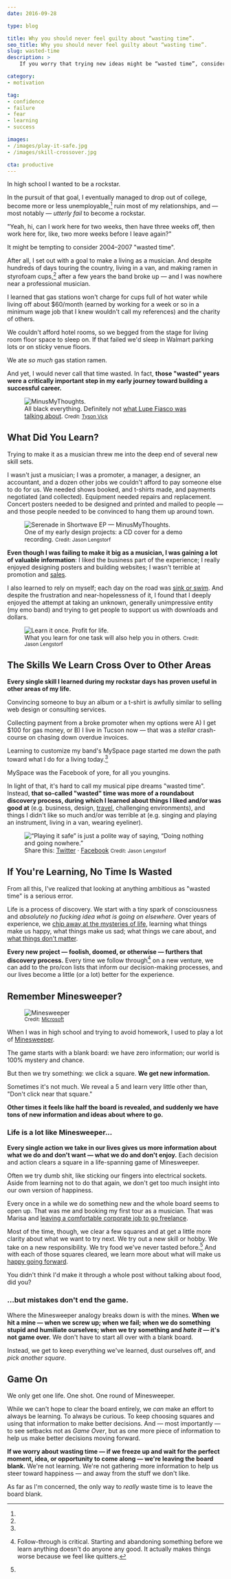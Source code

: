 ```yaml
---
date: 2016-09-28

type: blog

title: Why you should never feel guilty about “wasting time”.
seo_title: Why you should never feel guilty about “wasting time”.
slug: wasted-time
description: >
    If you worry that trying new ideas might be “wasted time”, consider this: I lived in a van and wore eyeliner for two years — and I owe my career to it.

category:
- motivation

tag:
- confidence
- failure
- fear
- learning
- success

images:
- /images/play-it-safe.jpg
- /images/skill-crossover.jpg

cta: productive
---
```


In high school I wanted to be a rockstar.

In the pursuit of that goal, I eventually managed to drop out of college, become
more or less unemployable,[^unemployable] ruin most of my relationships, and —
most notably — _utterly fail_ to become a rockstar.

[^unemployable]:
  "Yeah, hi, can I work here for two weeks, then have three weeks off, then work here for, like, two more weeks before I leave again?"

It might be tempting to consider 2004–2007 "wasted time".

After all, I set out with a goal to make a living as a musician. And despite
hundreds of days touring the country, living in a van, and making ramen in
styrofoam cups,[^broke] after a few years the band broke up — and I was nowhere
near a professional musician.

[^broke]:
  I learned that gas stations won't charge for cups full of hot water while living off about $60/month (earned by working for a week or so in a minimum wage job that I knew wouldn't call my references) and the charity of others.

  We couldn't afford hotel rooms, so we begged from the stage for living room floor space to sleep on. If that failed we'd sleep in Walmart parking lots or on sticky venue floors.

  We ate _so much_ gas station ramen.

And yet, I would never call that time wasted. In fact, **those "wasted" years
were a critically important step in my early journey toward building a
successful career.**

<figure class="figure figure--center">
  <img src="./images/minusmythoughts.jpg" alt="MinusMyThoughts." />
  <figcaption class="figure__caption">
    All black everything. Definitely not <a href="https://www.youtube.com/watch?v=71McnVwWPwU">what Lupe Fiasco was talking about</a>.
    <small class="figure__attribution">
      Credit: 
      <a class="figure__attribution-link" 
         href="http://tysonvick.com">
        Tyson Vick
      </a>
    </small>
  </figcaption>
</figure>

## What Did You Learn?

Trying to make it as a musician threw me into the deep end of several new skill
sets.

I wasn't just a musician; I was a promoter, a manager, a designer, an
accountant, and a dozen other jobs we couldn't afford to pay someone else to do
for us. We needed shows booked, and t-shirts made, and payments negotiated (and
collected). Equipment needed repairs and replacement. Concert posters needed to
be designed and printed and mailed to people — and those people needed to be
convinced to hang them up around town.

<figure class="figure figure--right">
  <img src="./images/serenade-in-shortwave.jpg" alt="Serenade in Shortwave EP — MinusMyThoughts." />
  <figcaption class="figure__caption">
    One of my early design projects: a CD cover for a demo recording.
    <small class="figure__attribution">
      Credit: 
      <span class="figure__attribution-link">
        Jason Lengstorf
      </span>
    </small>
  </figcaption>
</figure>

**Even though I was failing to make it big as a musician, I was gaining a lot of
valuable information**: I liked the business part of the experience; I really
enjoyed designing posters and building websites; I wasn't terrible at promotion
and [sales](/how-to-sell-without-selling).

I also learned to rely on myself; each day on the road was [sink or swim](/set-yourself-on-fire). And despite the frustration and
near-hopelessness of it, I found that I deeply enjoyed the attempt at taking an
unknown, generally unimpressive entity (my emo band) and trying to get people to
support us with downloads and dollars.

<figure class="figure figure--center">
  <img src="./images/skill-crossover.jpg" alt="Learn it once. Profit for life." />
  <figcaption class="figure__caption">
    What you learn for one task will also help you in others.
    <small class="figure__attribution">
      Credit: 
      <span class="figure__attribution-link">
        Jason Lengstorf
      </span>
    </small>
  </figcaption>
</figure>

## The Skills We Learn Cross Over to Other Areas

**Every single skill I learned during my rockstar days has proven useful in
other areas of my life.**

Convincing someone to buy an album or a t-shirt is awfully similar to selling
web design or consulting services.

Collecting payment from a broke promoter when my options were A) I get $100 for
gas money, or B) I live in Tucson now — that was a _stellar_ crash-course on
chasing down overdue invoices.

Learning to customize my band's MySpace page started me down the path toward
what I do for a living today.[^myspace]

[^myspace]:
  MySpace was the Facebook of yore, for all you youngins.

In light of that, it's hard to call my musical pipe dreams "wasted time".
Instead, **that so-called "wasted" time was more of a roundabout discovery
process, during which I learned about things I liked and/or was good at** (e.g.
business, design, [travel](/remote-work-travel), challenging
environments), and things I didn't like so much and/or was terrible at (e.g.
singing and playing an instrument, living in a van, wearing eyeliner).

<figure class="figure figure--center">
  <img src="./images/play-it-safe.jpg" alt="“Playing it safe” is just a polite way of saying, “Doing nothing and going nowhere.”" />
  <figcaption class="figure__caption">
    Share this: <a href="https://twitter.com/intent/retweet?tweet_id=781215427997290496">Twitter</a> · <a href="https://www.facebook.com/jlengstorf/photos/a.171796939556882.41687.107496345986942/1103492916387275/?type=3&theater">Facebook</a>
    <small class="figure__attribution">
      Credit: 
      <span class="figure__attribution-link">
        Jason Lengstorf
      </span>
    </small>
  </figcaption>
</figure>

## If You're Learning, No Time Is Wasted

From all this, I've realized that looking at anything ambitious as "wasted time"
is a serious error.

Life is a process of discovery. We start with a tiny spark of consciousness and
_absolutely no fucking idea what is going on elsewhere_. Over years of
experience, we [chip away at the mysteries of life](/growing-up-vs-growing-older), learning what things make us happy, what
things make us sad; what things we care about, and [what things don't
matter](/taste-doesnt-matter).

**Every new project — foolish, doomed, or otherwise — furthers that discovery
process.** Every time we follow through[^follow-through] on a new venture, we
can add to the pro/con lists that inform our decision-making processes, and our
lives become a little (or a lot) better for the experience.

[^follow-through]: Follow-through is critical. Starting and abandoning something before we learn anything doesn't do anyone any good. It actually makes things worse because we feel like quitters.

## Remember Minesweeper?

<figure class="figure figure--right">
  <img src="./images/minesweeper.jpg" alt="Minesweeper" />
  <figcaption class="figure__caption">
    <small class="figure__attribution">
      Credit: 
      <a class="figure__attribution-link" 
         href="https://www.microsoft.com/en-us/store/p/microsoft-minesweeper/9wzdncrfhwcn">
        Microsoft
      </a>
    </small>
  </figcaption>
</figure>

When I was in high school and trying to avoid homework, I used to play a lot of
[Minesweeper](https://www.microsoft.com/en-us/store/p/microsoft-minesweeper/9wzdncrfhwcn).

The game starts with a blank board: we have zero information; our world is 100%
mystery and chance.

But then we try something: we click a square. **We get new information.**

Sometimes it's not much. We reveal a 5 and learn very little other than, "Don't
click near that square."

**Other times it feels like half the board is revealed, and suddenly we have
tons of new information and ideas about where to go.**

### Life is a lot like Minesweeper...

**Every single action we take in our lives gives us more information about what
we do and don't want — what we do and don't enjoy.** Each decision and action
clears a square in a life-spanning game of Minesweeper.

Often we try dumb shit, like sticking our fingers into electrical sockets. Aside
from learning not to do that again, we don't get too much insight into our own
version of happiness.

Every once in a while we do something new and the whole board seems to open up.
That was me and booking my first tour as a musician. That was Marisa and
[leaving a comfortable corporate job to go freelance](http://thenuschool.com/how-to-get-over-fear/).

Most of the time, though, we clear a few squares and at get a little more
clarity about what we want to try next. We try out a new skill or hobby. We take
on a new responsibility. We try food we've never tasted before.[^food-reference]
And with each of those squares cleared, we learn more about what will make us
[happy going forward](/finding-happiness).

[^food-reference]:
  You didn't think I'd make it through a whole post without talking about food, did you?

### ...but mistakes don't end the game.

Where the Minesweeper analogy breaks down is with the mines. **When we hit a
mine — when we screw up; when we fail; when we do something stupid and humiliate
ourselves; when we try something and _hate it_ — it's not game over.** We don't
have to start all over with a blank board.

Instead, we get to keep everything we've learned, dust ourselves off, and _pick
another square_.

## Game On

We only get one life. One shot. One round of Minesweeper.

While we can't hope to clear the board entirely, we _can_ make an effort to
always be learning. To always be curious. To keep choosing squares and using
that information to make better decisions. And — most importantly — to see
setbacks not as _Game Over_, but as one more piece of information to help us
make better decisions moving forward.

**If we worry about wasting time — if we freeze up and wait for the perfect
moment, idea, or opportunity to come along — we're leaving the board blank.**
We're not learning. We're not gathering more information to help us steer toward
happiness — and away from the stuff we don't like.

As far as I'm concerned, the only way to _really_ waste time is to leave the
board blank.
